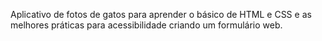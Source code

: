 Aplicativo de fotos de gatos para aprender o básico de HTML e CSS e as melhores práticas para acessibilidade criando um formulário web.